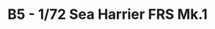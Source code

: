 ---
layout: product
title: "B5 - 1/72 Sea Harrier FRS Mk.1"
price: "1300" 
desc: "Maketa"
img_path: "/assets/img/HASE 00235.webp"
brand: "Hasegawa"
available: false
special_offer: false
new: false
soon: false
cat: "010000"
subcat: "015700"
subsubcat: "0N/A"
sifra: "HASE 00235"
popular: false
---